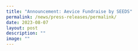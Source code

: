 ```yaml
---
title: "Announcement: Aevice Fundraise by SEEDS"
permalink: /news/press-releases/permalink/
date: 2023-08-07
layout: post
description: ""
image: ""
---
```

